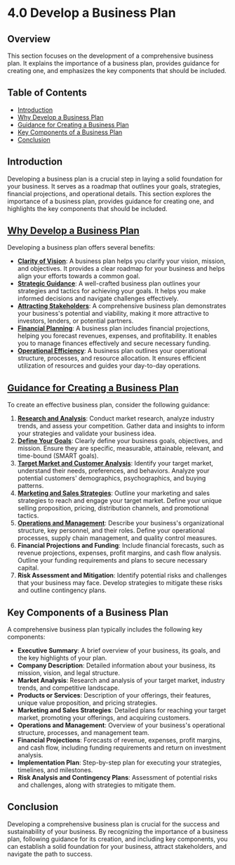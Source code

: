 # 4.0 Develop a Business Plan

## Overview
This section focuses on the development of a comprehensive business plan. It explains the importance of a business plan, provides guidance for creating one, and emphasizes the key components that should be included.

## Table of Contents
- [Introduction](#introduction)
- [Why Develop a Business Plan](#why-develop-a-business-plan)
- [Guidance for Creating a Business Plan](#guidance-for-creating-a-business-plan)
- [Key Components of a Business Plan](#key-components-of-a-business-plan)
- [Conclusion](#conclusion)

## Introduction
Developing a business plan is a crucial step in laying a solid foundation for your business. It serves as a roadmap that outlines your goals, strategies, financial projections, and operational details. This section explores the importance of a business plan, provides guidance for creating one, and highlights the key components that should be included.

## [Why Develop a Business Plan](https://github.com/mrthomware/MakerSpace/blob/main/MakerSpace/4.0_Develop_a_Business_Plan/Why%20Develop%20a%20Business%20Plan/README.md)
Developing a business plan offers several benefits:
- [**Clarity of Vision**](https://github.com/mrthomware/MakerSpace/blob/main/MakerSpace/4.0_Develop_a_Business_Plan/Why%20Develop%20a%20Business%20Plan/Clarity%20of%20Vision.md): A business plan helps you clarify your vision, mission, and objectives. It provides a clear roadmap for your business and helps align your efforts towards a common goal.
- [**Strategic Guidance**](https://github.com/mrthomware/MakerSpace/blob/main/MakerSpace/4.0_Develop_a_Business_Plan/Why%20Develop%20a%20Business%20Plan/Strategic%20Guidance.md): A well-crafted business plan outlines your strategies and tactics for achieving your goals. It helps you make informed decisions and navigate challenges effectively.
- [**Attracting Stakeholders**](https://github.com/mrthomware/MakerSpace/blob/main/MakerSpace/4.0_Develop_a_Business_Plan/Why%20Develop%20a%20Business%20Plan/Attracting%20Stakeholders.md): A comprehensive business plan demonstrates your business's potential and viability, making it more attractive to investors, lenders, or potential partners.
- [**Financial Planning**](https://github.com/mrthomware/MakerSpace/blob/main/MakerSpace/4.0_Develop_a_Business_Plan/Why%20Develop%20a%20Business%20Plan/Financial%20Planning.md): A business plan includes financial projections, helping you forecast revenues, expenses, and profitability. It enables you to manage finances effectively and secure necessary funding.
- [**Operational Efficiency**](https://github.com/mrthomware/MakerSpace/blob/main/MakerSpace/4.0_Develop_a_Business_Plan/Why%20Develop%20a%20Business%20Plan/Operational%20Efficiency.md): A business plan outlines your operational structure, processes, and resource allocation. It ensures efficient utilization of resources and guides your day-to-day operations.

## [Guidance for Creating a Business Plan](https://github.com/mrthomware/MakerSpace/blob/main/MakerSpace/4.0_Develop_a_Business_Plan/Guidance%20for%20Creating%20a%20Business%20Plan/README.md)
To create an effective business plan, consider the following guidance:
1. [**Research and Analysis**](https://github.com/mrthomware/MakerSpace/blob/main/MakerSpace/4.0_Develop_a_Business_Plan/Guidance%20for%20Creating%20a%20Business%20Plan/Research%20and%20Analysis.md): Conduct market research, analyze industry trends, and assess your competition. Gather data and insights to inform your strategies and validate your business idea.
2. [**Define Your Goals**](https://github.com/mrthomware/MakerSpace/blob/main/MakerSpace/4.0_Develop_a_Business_Plan/Guidance%20for%20Creating%20a%20Business%20Plan/Define%20Your%20Goals.md): Clearly define your business goals, objectives, and mission. Ensure they are specific, measurable, attainable, relevant, and time-bound (SMART goals).
3. [**Target Market and Customer Analysis**](https://github.com/mrthomware/MakerSpace/blob/main/MakerSpace/4.0_Develop_a_Business_Plan/Guidance%20for%20Creating%20a%20Business%20Plan/Target%20Market%20and%20Customer%20Analysis.md): Identify your target market, understand their needs, preferences, and behaviors. Analyze your potential customers' demographics, psychographics, and buying patterns.
4. [**Marketing and Sales Strategies**](https://github.com/mrthomware/MakerSpace/blob/main/MakerSpace/4.0_Develop_a_Business_Plan/Guidance%20for%20Creating%20a%20Business%20Plan/Marketing%20and%20Sales%20Strategies.md): Outline your marketing and sales strategies to reach and engage your target market. Define your unique selling proposition, pricing, distribution channels, and promotional tactics.
5. [**Operations and Management**](https://github.com/mrthomware/MakerSpace/blob/main/MakerSpace/4.0_Develop_a_Business_Plan/Guidance%20for%20Creating%20a%20Business%20Plan/Operations%20and%20Management.md): Describe your business's organizational structure, key personnel, and their roles. Define your operational processes, supply chain management, and quality control measures.
6. **Financial Projections and Funding**: Include financial forecasts, such as revenue projections, expenses, profit margins, and cash flow analysis. Outline your funding requirements and plans to secure necessary capital.
7. **Risk Assessment and Mitigation**: Identify potential risks and challenges that your business may face. Develop strategies to mitigate these risks and outline contingency plans.

## Key Components of a Business Plan
A comprehensive business plan typically includes the following key components:
- **Executive Summary**: A brief overview of your business, its goals, and the key highlights of your plan.
- **Company Description**: Detailed information about your business, its mission, vision, and legal structure.
- **Market Analysis**: Research and analysis of your target market, industry trends, and competitive landscape.
- **Products or Services**: Description of your offerings, their features, unique value proposition, and pricing strategies.
- **Marketing and Sales Strategies**: Detailed plans for reaching your target market, promoting your offerings, and acquiring customers.
- **Operations and Management**: Overview of your business's operational structure, processes, and management team.
- **Financial Projections**: Forecasts of revenue, expenses, profit margins, and cash flow, including funding requirements and return on investment analysis.
- **Implementation Plan**: Step-by-step plan for executing your strategies, timelines, and milestones.
- **Risk Analysis and Contingency Plans**: Assessment of potential risks and challenges, along with strategies to mitigate them.

## Conclusion
Developing a comprehensive business plan is crucial for the success and sustainability of your business. By recognizing the importance of a business plan, following guidance for its creation, and including key components, you can establish a solid foundation for your business, attract stakeholders, and navigate the path to success.
